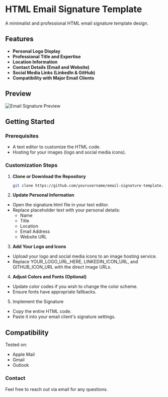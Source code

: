 # HTML Email Signature Template

A minimalist and professional HTML email signature template design.

## Features

- **Personal Logo Display**
- **Professional Title and Expertise**
- **Location Information**
- **Contact Details (Email and Website)**
- **Social Media Links (LinkedIn & GitHub)**
- **Compatibility with Major Email Clients**

## Preview

![Email Signature Preview](PREVIEW_IMAGE_URL)

## Getting Started

### **Prerequisites**

- A text editor to customize the HTML code.
- Hosting for your images (logo and social media icons).

### **Customization Steps**

1. **Clone or Download the Repository**

   ```bash
   git clone https://github.com/yourusername/email-signature-template.git
   ```

2. **Update Personal Information**

- Open the signature.html file in your text editor.
- Replace placeholder text with your personal details:
  - Name
  - Title
  - Location
  - Email Address
  - Website URL

3. **Add Your Logo and Icons**

- Upload your logo and social media icons to an image hosting service.
- Replace YOUR_LOGO_URL_HERE, LINKEDIN_ICON_URL, and GITHUB_ICON_URL with the direct image URLs.

4. **Adjust Colors and Fonts (Optional)**

- Update color codes if you wish to change the color scheme.
- Ensure fonts have appropriate fallbacks.

5. Implement the Signature

- Copy the entire HTML code.
- Paste it into your email client's signature settings.

## Compatibility

Tested on:

- Apple Mail
- Gmail
- Outlook

### Contact

Feel free to reach out via email for any questions.
